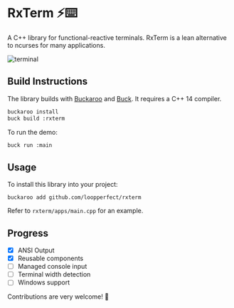 # RxTerm ⚡⌨️

A C++ library for functional-reactive terminals. RxTerm is a lean alternative to ncurses for many applications.

![terminal](https://cdn-images-1.medium.com/max/800/1*G897-DuUI_0q6W9VKcIjZg.gif)


## Build Instructions

The library builds with [Buckaroo](https://buckaroo.pm) and [Buck](https://www.buckbuild.com). It requires a C++ 14 compiler.

```bash
buckaroo install
buck build :rxterm
```

To run the demo:

```bash
buck run :main
```


## Usage

To install this library into your project:

```bash=
buckaroo add github.com/loopperfect/rxterm
```

Refer to `rxterm/apps/main.cpp` for an example.


## Progress

 * [x] ANSI Output
 * [x] Reusable components
 * [ ] Managed console input
 * [ ] Terminal width detection
 * [ ] Windows support

Contributions are very welcome! 💖

